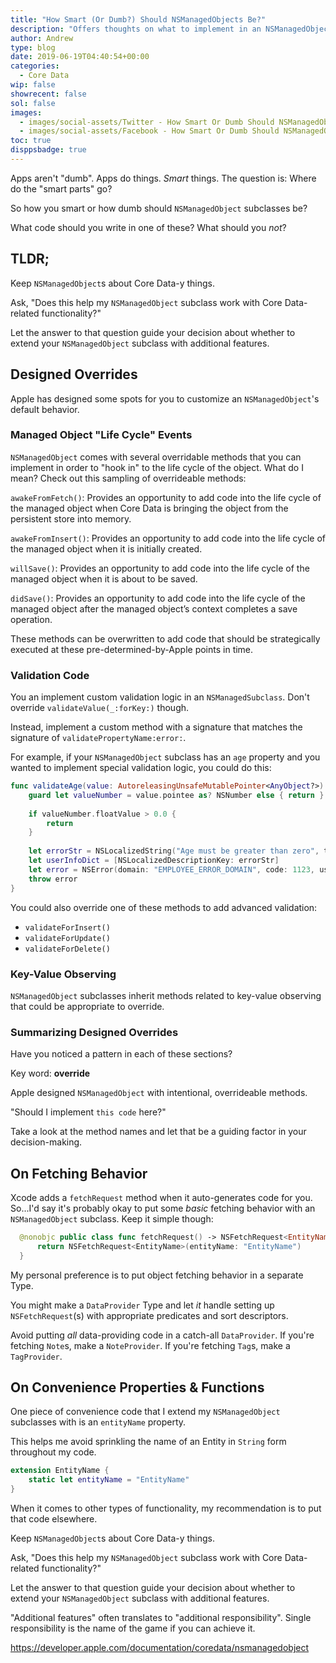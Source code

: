 ```yaml
---
title: "How Smart (Or Dumb?) Should NSManagedObjects Be?"
description: "Offers thoughts on what to implement in an NSManagedObject subclass."
author: Andrew
type: blog
date: 2019-06-19T04:40:54+00:00
categories:
  - Core Data
wip: false
showrecent: false
sol: false
images:
  - images/social-assets/Twitter - How Smart Or Dumb Should NSManagedObjects Be.png
  - images/social-assets/Facebook - How Smart Or Dumb Should NSManagedObjects Be.png
toc: true
disppsbadge: true
---
```


Apps aren't "dumb".  Apps do things.  *Smart* things.  The question is:  Where do the "smart parts" go?

So how you smart or how dumb should `NSManagedObject` subclasses be?

What code should you write in one of these? What should you *not*?

## TLDR;
Keep `NSManagedObject`s about Core Data-y things.  

Ask, "Does this help my `NSManagedObject` subclass work with Core Data-related functionality?"  

Let the answer to that question guide your decision about whether to extend your `NSManagedObject` subclass with additional features.

## Designed Overrides
Apple has designed some spots for you to customize an `NSManagedObject`'s default behavior.

### Managed Object "Life Cycle" Events
`NSManagedObject` comes with several overridable methods that you can implement in order to "hook in" to the life cycle of the object.  What do I mean?  Check out this sampling of overrideable methods:

`awakeFromFetch()`: Provides an opportunity to add code into the life cycle of the managed object when Core Data is bringing the object from the persistent store into memory.

`awakeFromInsert()`: Provides an opportunity to add code into the life cycle of the managed object when it is initially created.

`willSave()`: Provides an opportunity to add code into the life cycle of the managed object when it is about to be saved.

`didSave()`: Provides an opportunity to add code into the life cycle of the managed object after the managed object’s context completes a save operation.

These methods can be overwritten to add code that should be strategically executed at these pre-determined-by-Apple points in time.

### Validation Code
You an implement custom validation logic in an `NSManagedSubclass`.  Don't override `validateValue(_:forKey:)` though.

Instead, implement a custom method with a signature that matches the signature of `validatePropertyName:error:`.

For example, if your `NSManagedObject` subclass has an `age` property and you wanted to implement special validation logic, you could do this:

```swift
func validateAge(value: AutoreleasingUnsafeMutablePointer<AnyObject?>) throws {
    guard let valueNumber = value.pointee as? NSNumber else { return }
    
    if valueNumber.floatValue > 0.0 {
        return
    }
    
    let errorStr = NSLocalizedString("Age must be greater than zero", tableName: "Employee", comment: "validation: zero age error")
    let userInfoDict = [NSLocalizedDescriptionKey: errorStr]
    let error = NSError(domain: "EMPLOYEE_ERROR_DOMAIN", code: 1123, userInfo: userInfoDict)
    throw error
}
```

You could also override one of these methods to add advanced validation:

* `validateForInsert()`
* `validateForUpdate()`
* `validateForDelete()`

### Key-Value Observing
`NSManagedObject` subclasses inherit methods related to key-value observing that could be appropriate to override.

### Summarizing Designed Overrides
Have you noticed a pattern in each of these sections?

Key word:  **override**

Apple designed `NSManagedObject` with intentional, overrideable methods.  

"Should I implement `this code` here?"  

Take a look at the method names and let that be a guiding factor in your decision-making.  

## On Fetching Behavior

Xcode adds a `fetchRequest` method when it auto-generates code for you.  So...I'd say it's probably okay to put some *basic* fetching behavior with an `NSManagedObject` subclass.  Keep it simple though:

```swift
  @nonobjc public class func fetchRequest() -> NSFetchRequest<EntityName> {
      return NSFetchRequest<EntityName>(entityName: "EntityName")
  }
```

My personal preference is to put object fetching behavior in a separate Type.

You might make a `DataProvider` Type and let *it* handle setting up `NSFetchRequest`(s) with appropriate predicates and sort descriptors.

Avoid putting *all* data-providing code in a catch-all `DataProvider`.  If you're fetching `Note`s, make a `NoteProvider`.  If you're fetching `Tag`s, make a `TagProvider`.

## On Convenience Properties & Functions

One piece of convenience code that I extend my `NSManagedObject` subclasses with is an `entityName` property.

This helps me avoid sprinkling the name of an Entity in `String` form throughout my code.

```swift
extension EntityName {
    static let entityName = "EntityName"
}
```

When it comes to other types of functionality, my recommendation is to put that code elsewhere.

Keep `NSManagedObject`s about Core Data-y things.  

Ask, "Does this help my `NSManagedObject` subclass work with Core Data-related functionality?"  

Let the answer to that question guide your decision about whether to extend your `NSManagedObject` subclass with additional features.

"Additional features" often translates to "additional responsibility". Single responsibility is the name of the game if you can achieve it.

https://developer.apple.com/documentation/coredata/nsmanagedobject
